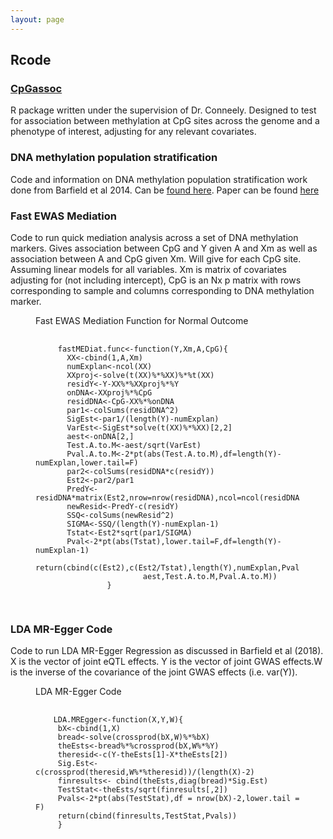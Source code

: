 ```yaml
---
layout: page
---
```

<h2> Rcode

<p class="view"><a href="https://cran.r-project.org/web/packages/CpGassoc/index.html"> <h3>CpGassoc</h3> </a></p>
<p> R package written under the supervision of Dr. Conneely. Designed to test for association between methylation at CpG sites across the genome and a phenotype of interest, adjusting for any relevant covariates.</p>

<h3 id="DNAmpop">DNA methylation population stratification</h3>
<p> Code and information on DNA methylation population stratification work done from Barfield et al 2014. Can be <a href="http://genetics.emory.edu/research/conneely/annotation-r-code.html">found here</a>. Paper can be found <a href="https://www.ncbi.nlm.nih.gov/pubmed/24478250">here</a></p>


<h3 id="EWASMEDIAT">Fast EWAS Mediation</h3>
<p>Code to run quick mediation analysis across a set of DNA methylation markers. Gives association between CpG and Y given A and Xm as well as association between A and CpG given Xm. Will give for each CpG site. Assuming linear models for all variables. Xm is matrix of covariates adjusting for (not including intercept), CpG is an Nx p matrix with rows corresponding to sample and columns corresponding to DNA methylation marker. </p> 

<figure>
  <figcaption>Fast EWAS Mediation Function for Normal Outcome</figcaption>
  <pre>
    <code>
     fastMEDiat.func<-function(Y,Xm,A,CpG){
       XX<-cbind(1,A,Xm)
       numExplan<-ncol(XX)
       XXproj<-solve(t(XX)%*%XX)%*%t(XX)
       residY<-Y-XX%*%XXproj%*%Y
       onDNA<-XXproj%*%CpG
       residDNA<-CpG-XX%*%onDNA
       par1<-colSums(residDNA^2)
       SigEst<-par1/(length(Y)-numExplan)
       VarEst<-SigEst*solve(t(XX)%*%XX)[2,2]
       aest<-onDNA[2,]
       Test.A.to.M<-aest/sqrt(VarEst)
       Pval.A.to.M<-2*pt(abs(Test.A.to.M),df=length(Y)-numExplan,lower.tail=F)
       par2<-colSums(residDNA*c(residY))
       Est2<-par2/par1
       PredY<-residDNA*matrix(Est2,nrow=nrow(residDNA),ncol=ncol(residDNA),byrow=T)
       newResid<-PredY-c(residY)
       SSQ<-colSums(newResid^2)
       SIGMA<-SSQ/(length(Y)-numExplan-1)
       Tstat<-Est2*sqrt(par1/SIGMA)
       Pval<-2*pt(abs(Tstat),lower.tail=F,df=length(Y)-numExplan-1)
       return(cbind(c(Est2),c(Est2/Tstat),length(Y),numExplan,Pval,
                        aest,Test.A.to.M,Pval.A.to.M))
                }
    </code>
  </pre>
</figure>

   
<h3 id="LDA MR Code">LDA MR-Egger Code </h3>
<p> Code to run LDA MR-Egger Regression as discussed in Barfield et al (2018). X is the vector of  joint eQTL effects. Y is the vector of joint GWAS effects.W is the inverse of the covariance of the joint GWAS effects (i.e. var(Y)).</p>

<figure>
  <figcaption>LDA MR-Egger Code</figcaption>
  <pre>
    <code>
    LDA.MREgger<-function(X,Y,W){
 	 bX<-cbind(1,X)
	 bread<-solve(crossprod(bX,W)%*%bX)
	 theEsts<-bread%*%crossprod(bX,W%*%Y)
	 theresid<-c(Y-theEsts[1]-X*theEsts[2])
	 Sig.Est<-c(crossprod(theresid,W%*%theresid))/(length(X)-2)
	 finresults<- cbind(theEsts,diag(bread)*Sig.Est)
	 TestStat<-theEsts/sqrt(finresults[,2])
	 Pvals<-2*pt(abs(TestStat),df = nrow(bX)-2,lower.tail = F)
	 return(cbind(finresults,TestStat,Pvals))
     }
    </code>
  </pre>
</figure>



